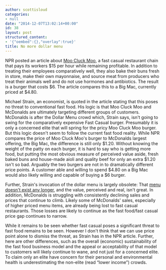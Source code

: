 ```yaml
---
author: scottisloud
categories:
- null
date: "2014-12-07T13:02:14+00:00"
id: 38
layout: post
structured_content:
- '{"oembed":{},"overlay":true}'
title: No more dollar menu
---
```

NPR posted an article about [Moo Cluck Moo](http://www.npr.org/blogs/thesalt/2014/12/04/368442087/a-burger-joint-pays-15-an-hour-and-yes-its-making-money?utm_medium=RSS&utm_campaign=thesalt), a fast casual restaurant chain that pays its workers $15 per hour while remaining profitable. In addition to treating their employees comparatively well, they also bake their buns fresh in store, make their own mayonnaise, and source meat from producers who treat their animals well and do not use hormones and antibiotics. The result is a burger that costs $6. The article compares this to a Big Mac, currently priced at $4.80.

Michael Strain, an economist, is quoted in the article stating that this poses no threat to conventional fast food. His logic is that Moo Cluck Moo and McDonalds are ultimately targeting different groups of customers. McDonalds is after the Dollar Menu crowd which, Strain says, isn't going to swing for the comparatively expensive Fast Casual burger. Presumably it is only a concerned elite that will spring for the pricy Moo Cluck Moo burger. But this logic doesn't seem to follow the current fast food reality. While NPR compares the price of Moo Cluck Moo's burger to McDonalds largest offering, the Big Mac, the difference is still only $1.20. Without knowing the weight of the patty on each burger, it is hard to say who is getting more food, but putting the most obvious measure of perceived value aside, fresh baked buns and house-made aioli and quality beef for only an extra $1.20 isn't so bad. Arguably the two burgers are not in to dramatically different price points. A customer able and willing to spend $4.80 on a Big Mac would also likely willing and capable of buying a $6 burger.

Further, Strain's invocation of the dollar menu is largely obsolete: That [menu doesn't exist any longer](http://articles.chicagotribune.com/2013-08-11/business/ct-biz-0811-mcdonalds-stratton-20130811_1_dollar-menu-jeff-stratton-u-s-same-store-sales), and the value, perceived and real, isn't great. In addition, McDonalds is struggling with consistently declining sales and prices that continue to climb. Likely some of McDonalds' sales, especially of higher priced menu items, are already being lost to fast casual restaurants. Those losses are likely to continue as the fast food/fast casual price gap continues to narrow.

While it remains to be seen whether fast casual poses a significant threat to fast food remains to be seen. However I don't think that we can use price point alone to dismiss the threat, as Strain has in the NPR article. Further, here are other differences, such as the overall (economic) sustainability of the fast food business model and the appeal or acceptability of that model to customers will likely continue to wane, and not just for a concerned elite. To claim only an elite have concern for their personal and environmental health is underestimating the non-elite (read &#8220;lower income&#8221;) crowds.
